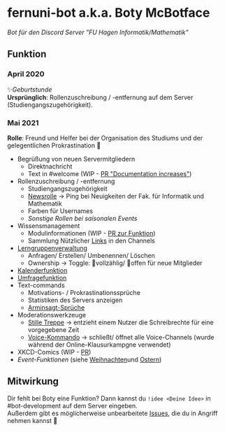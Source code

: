 # fernuni-bot a.k.a. Boty McBotface 
*Bot für den Discord Server "FU Hagen Informatik/Mathematik"*

## Funktion
### April 2020
✨*Geburtstunde*  
**Ursprünglich**: Rollenzuschreibung / -entfernung auf dem Server (Studiengangszugehörigkeit).

### Mai 2021
**Rolle**: Freund und Helfer bei der Organisation des Studiums und der gelegentlichen Prokrastination 🤖  

* Begrüßung von neuen Servermitgliedern
  * Direktnachricht
  * Text in #welcome (WIP - [PR "Documentation increases"](https://github.com/FU-Hagen-Discord/fernuni-bot/pull/35))
* Rollenzuschreibung / -entfernung
  * Studiengangszugehörigkeit
  * [Newsrolle](https://github.com/FU-Hagen-Discord/fernuni-bot/blob/master/news_cog.py) -> Ping bei Neuigkeiten der Fak. für Informatik und Mathematik
  * Farben für Usernames
  * *Sonstige Rollen bei saisonalen Events*
* Wissensmanagement
  * Modulinformationen (WIP - [PR zur Funktion](https://github.com/FU-Hagen-Discord/fernuni-bot/pull/3))
  * Sammlung Nützlicher [Links](https://github.com/FU-Hagen-Discord/fernuni-bot/blob/master/links_cog.py) in den Channels
* [Lerngruppenverwaltung](https://github.com/FU-Hagen-Discord/fernuni-bot/blob/master/learninggroups.py)
  * Anfragen/ Erstellen/ Umbenennen/ Löschen
  * Ownership -> Toggle: 🛑vollzählig/ 🌲offen für neue Mitglieder
* [Kalenderfunktion](https://github.com/FU-Hagen-Discord/fernuni-bot/blob/master/appointments_cog.py)
* [Umfragefunktion](https://github.com/FU-Hagen-Discord/fernuni-bot/blob/master/poll_cog.py)
* Text-commands
  * Motivations- / Prokrastinationssprüche
  * Statistiken des Servers anzeigen
  * [Arminsagt-Sprüche](https://github.com/FU-Hagen-Discord/fernuni-bot/blob/master/armin.py)
* Moderationswerkzeuge
  * [Stille Treppe](https://github.com/FU-Hagen-Discord/fernuni-bot/blob/master/calmdown.py) -> entzieht einem Nutzer die Schreibrechte für eine vorgegebene Zeit
  * [Voice-Kommando](https://github.com/FU-Hagen-Discord/fernuni-bot/blob/master/voice_cog.py) -> schließt/ öffnet alle Voice-Channels (wurde während der Online-Klausurkampgne verwendet) 
* XKCD-Comics (WIP - [PR](https://github.com/FU-Hagen-Discord/fernuni-bot/pull/29))
* *Event-Funktionen* (siehe [Weihnachten](https://github.com/FU-Hagen-Discord/fernuni-bot/blob/master/christmas_cog.py)und [Ostern](https://github.com/FU-Hagen-Discord/fernuni-bot/blob/master/easter_cog.py))

## Mitwirkung
Dir fehlt bei Boty eine Funktion? Dann kannst du `!idee <Deine Idee>` in #bot-development auf dem Server eingeben.  
Außerdem gibt es möglicherweise unbearbeitete [Issues](https://github.com/FU-Hagen-Discord/fernuni-bot/issues), die du in Angriff nehmen kannst 💪
